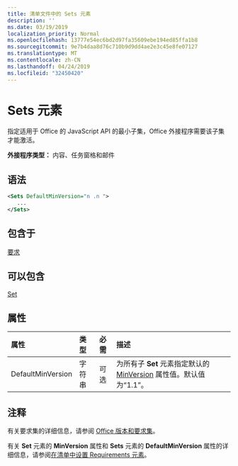 ```yaml
---
title: 清单文件中的 Sets 元素
description: ''
ms.date: 03/19/2019
localization_priority: Normal
ms.openlocfilehash: 13777e54ec6bd2d97fa35609ebe194ed85ffa1b8
ms.sourcegitcommit: 9e7b4daa8d76c710b9d9dd4ae2e3c45e8fe07127
ms.translationtype: MT
ms.contentlocale: zh-CN
ms.lasthandoff: 04/24/2019
ms.locfileid: "32450420"
---
```

# <a name="sets-element"></a>Sets 元素

指定适用于 Office 的 JavaScript API 的最小子集，Office 外接程序需要该子集才能激活。

**外接程序类型：** 内容、任务窗格和邮件

## <a name="syntax"></a>语法

```XML
<Sets DefaultMinVersion="n .n ">
   ...
</Sets>
```

## <a name="contained-in"></a>包含于

[要求](requirements.md)

## <a name="can-contain"></a>可以包含

[Set](set.md)

## <a name="attributes"></a>属性

|**属性**|**类型**|**必需**|**描述**|
|:-----|:-----|:-----|:-----|
|DefaultMinVersion|字符串|可选|为所有子 **Set** 元素指定默认的 [MinVersion](set.md) 属性值。默认值为“1.1”。|

## <a name="remarks"></a>注释

有关要求集的详细信息，请参阅 [Office 版本和要求集](/office/dev/add-ins/develop/office-versions-and-requirement-sets)。

有关 **Set** 元素的 **MinVersion** 属性和 **Sets** 元素的 **DefaultMinVersion** 属性的详细信息，请参阅[在清单中设置 Requirements 元素](/office/dev/add-ins/develop/specify-office-hosts-and-api-requirements#set-the-requirements-element-in-the-manifest)。

